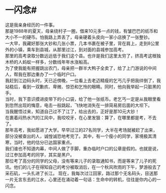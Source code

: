 # 一闪念#
这是我亲身经历的一件事。  
那是1988年的夏天，母亲绕村子一圈，借来10元多一点的钱，有皱巴巴的纸币和大小不一的硬币。怕我路上弄丢了，母亲硬着头皮向一家小店换了一张整钞。  
一大早，我藏好那张大钞和几张小票，几本书裹在被子里，背在肩上，走到8公里外的小镇，乘车到县城，从那里过江，到对面的县城参加高考。  
那里的高考录取分数远远低于我们这个县。也许是我们这里太穷了，挤高考这根独木桥的人蚂蚁一样多，分数线年年水涨船高。  
为了使我能有把握跳出农门，母亲把一群半大鸭子全卖了，给了上门游说的中间人，帮我在那边重办了一个临时户口。  
我赶到江边码头时，天已近傍晚，一位看上去老迈精瘦的乞丐几乎把我绊倒了，我站稳后，看到一双歉疚、卑微、惊恐和乞怜的眼睛。同时，他向我举起一只脏黑的手。  
当时，我下意识摸进皮带下的小口袋，给了他一张纸币。老乞丐一定是从我眼里看到忽然出现的悔意，电击一般跳起，飞快地消失在一排简易房后面的大坝下。  
当我醒悟过来，知道自己过不了江了，给出去的，正好是那10元大钞！  
在裹着闷热水汽的江风中，我咬咬牙，在心里发狠：算了，在哪里都是考，不去了。  
那年高考，我如愿进了大学。早早过江的27名同学，大半在考场就被赶了出来，部分没被查出的人，诚惶诚恐地考完了。其中，有一个瘦小的同学，家境极其清寒，当时，他的估分已达国家重点。  
我们谁也不知道内幕，中间人做了手脚，重办临时户口的公章是假的。也就是说，过江参加高考的同学，其实是黑户。  
那位考了高分的同学的父母，没有等来儿子的录取通知书，而是等来了儿子的死讯。他们的儿子在得知自己的考分被取消后，在一个秋风吹雨的下午，梦游般去了采石矶，一头扎进了长江。 
现在，我每次过江回家，路过那个无名码头，目送那一片无言东去的江水，心里还在涌动着一句话：生命中的转机，往往是你内心的一闪念。
 